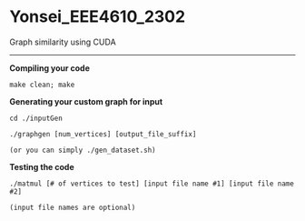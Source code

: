 # Yonsei_EEE4610_2302
Graph similarity using CUDA

 
---

 
**Compiling your code**

    make clean; make


**Generating your custom graph for input**

    cd ./inputGen

    ./graphgen [num_vertices] [output_file_suffix]

    (or you can simply ./gen_dataset.sh)


**Testing the code**

    ./matmul [# of vertices to test] [input file name #1] [input file name #2]

    (input file names are optional)
